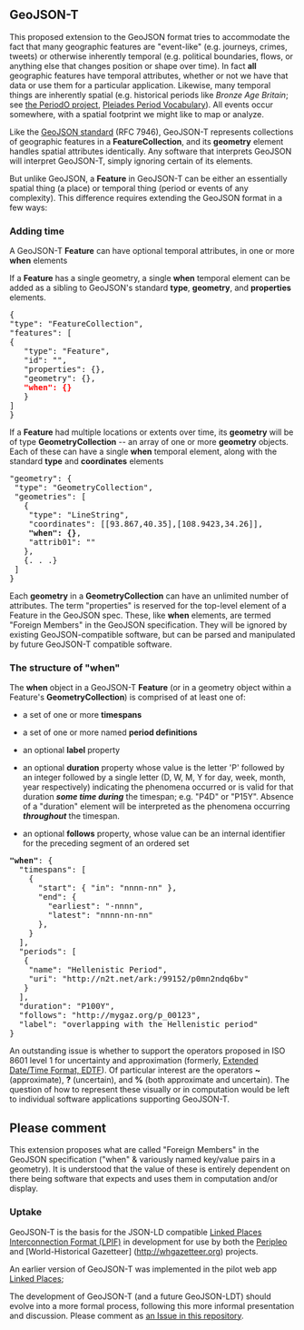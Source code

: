 ## GeoJSON-T
This proposed extension to the GeoJSON format tries to accommodate the fact that many geographic features are "event-like" (e.g. journeys, crimes, tweets) or otherwise inherently temporal (e.g. political boundaries, flows, or anything else that changes position or shape over time). In fact **__all__** geographic features have temporal attributes, whether or not we have that data or use them for a particular application. Likewise, many temporal things are inherently spatial (e.g. historical periods like _Bronze Age Britain_; see [the PeriodO project](http//perio.do), [Pleiades Period Vocabulary](http://pleiades.stoa.org/vocabularies/time-periods)). All events occur somewhere, with a spatial footprint we might like to map or analyze.

Like the [GeoJSON standard](https://tools.ietf.org/html/rfc7946) (RFC 7946), GeoJSON-T represents collections of geographic features in a **FeatureCollection**, and its **geometry** element handles spatial attributes identically. Any software that interprets GeoJSON will interpret GeoJSON-T, simply ignoring certain of its elements.

But unlike GeoJSON, a **Feature** in GeoJSON-T can be either an essentially spatial thing (a place) or temporal thing (period or events of any complexity). This difference requires extending the GeoJSON format in a few ways:


### Adding time

A GeoJSON-T **Feature** can have optional temporal attributes, in one or more **when** elements

If a **Feature** has a single geometry, a single **when** temporal element can be added as a sibling to GeoJSON's standard **type**, **geometry**, and **properties** elements.

<pre>
{
"type": "FeatureCollection",
"features": [
{
   "type": "Feature",
   "id": "",
   "properties": {},
   "geometry": {},
   <span style="color:#FF0000; font-weight:800">"when": {}</span>
   }
]
}
</pre>

If a **Feature** had multiple locations or extents over time, its **geometry** will be of type **GeometryCollection** -- an array of one or more **geometry** objects. Each of these can have a single **when** temporal element, along with the standard **type** and **coordinates** elements

<pre>"geometry": {
 "type": "GeometryCollection",
 "geometries": [
   {
    "type": "LineString",
    "coordinates": [[93.867,40.35],[108.9423,34.26]],
    <strong>"when": {}</strong>,
    "attrib01": ""
   },
   {. . .}
 ]
}</pre>

Each **geometry** in a **GeometryCollection** can have an unlimited number of attributes. The term "properties" is reserved for the top-level element of a Feature in the GeoJSON spec. These, like **when** elements, are termed "Foreign Members" in the GeoJSON specification. They will be ignored by existing GeoJSON-compatible software, but can be parsed and manipulated by future GeoJSON-T compatible software.

### The structure of "when"

The **when** object in a GeoJSON-T **Feature** (or in a geometry object within a Feature's **GeometryCollection**) is comprised of at least one of:

- a set of one or more **timespans**

- a set of one or more named **period definitions**

- an optional **label** property

- an optional **duration** property whose value is the letter 'P' followed by an integer followed by a single letter (D, W, M, Y for day, week, month, year respectively) indicating the phenomena occurred or is valid for that duration _**some time during**_ the timespan; e.g. "P4D" or "P15Y". Absence of a "duration" element will be interpreted as the phenomena occurring _**throughout**_ the timespan.

- an optional **follows** property, whose value can be an internal identifier for the preceding segment of an ordered set

<pre><strong>"when"</span></strong>: {
  "timespans": [
    {  
      "start": { "in": "nnnn-nn" },
      "end": {
        "earliest": "-nnnn",
        "latest": "nnnn-nn-nn"
      },
    }
  ],
  "periods": [
   {
    "name": "Hellenistic Period",
    "uri": "http://n2t.net/ark:/99152/p0mn2ndq6bv"
   }
  ],
  "duration": "P100Y",
  "follows": "http://mygaz.org/p_00123",
  "label": "overlapping with the Hellenistic period"
}</pre>


An outstanding issue is whether to support the operators proposed in ISO 8601 level 1 for uncertainty and approximation (formerly, [Extended Date/Time Format, EDTF](https://www.loc.gov/standards/datetime/pre-submission.html)). Of particular interest are the operators **~** (approximate), **?** (uncertain), and **%** (both approximate and uncertain). The question of how to represent these visually or in computation would be left to individual software applications supporting GeoJSON-T.

## Please comment
This extension proposes what are called "Foreign Members" in the GeoJSON specification ("when" & variously named key/value pairs in a geometry). It is understood that the value of these is entirely dependent on there being software that expects and uses them in computation and/or display.

### Uptake

GeoJSON-T is the basis for the JSON-LD compatible [Linked Places Interconnection Format (LPIF)](https://github.com/LinkedPasts/lpif) in development for use by both the [Peripleo](http://peripleo.pelagios.org) and [World-Historical Gazetteer] (http://whgazetteer.org) projects.

An earlier version of GeoJSON-T was implemented in the pilot web app [Linked Places](http://linkedplaces.org);

The development of GeoJSON-T (and a future GeoJSON-LDT) should evolve into a more formal process, following this more informal presentation and discussion. Please comment as [an Issue in this repository](https://github.com/kgeographer/geojson-t/issues).
